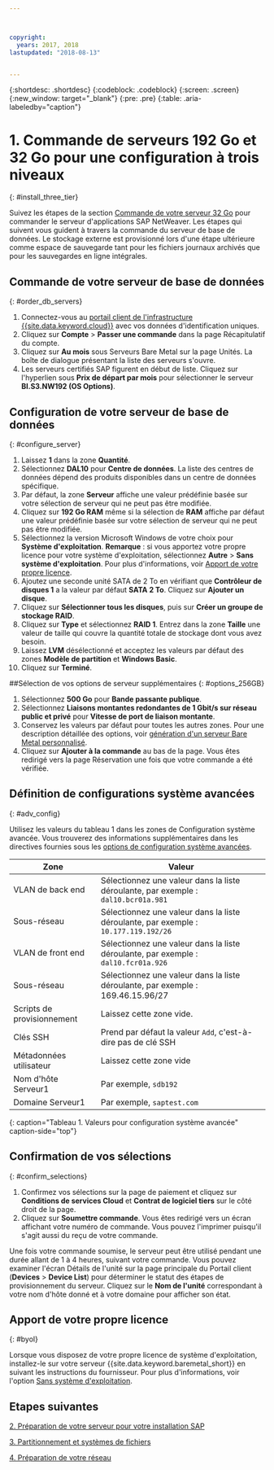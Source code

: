 ```yaml
---



copyright:
  years: 2017, 2018
lastupdated: "2018-08-13"


---
```


{:shortdesc: .shortdesc}
{:codeblock: .codeblock}
{:screen: .screen}
{:new_window: target="_blank"}
{:pre: .pre}
{:table: .aria-labeledby="caption"}

# 1. Commande de serveurs 192 Go et 32 Go pour une configuration à trois niveaux
{: #install_three_tier}

Suivez les étapes de la section [Commande de votre serveur 32 Go](/docs/infrastructure/sap-netweaver-ms-qrg/ms-set-up-infrastructure-32GB.html#order_32GB) pour commander le serveur d'applications SAP NetWeaver. Les étapes qui suivent vous guident à travers la commande du serveur de base de données. Le stockage externe est provisionné lors d'une étape ultérieure comme espace de sauvegarde tant pour les fichiers journaux archivés que pour les sauvegardes en ligne intégrales.

## Commande de votre serveur de base de données
{: #order_db_servers}

1. Connectez-vous au [portail client de l'infrastructure {{site.data.keyword.cloud}}](https://control.softlayer.com) avec vos données d'identification uniques.
2. Cliquez sur **Compte** > **Passer une commande** dans la page Récapitulatif du compte.
3. Cliquez sur **Au mois** sous Serveurs Bare Metal sur la page Unités. La boîte de dialogue présentant la liste des serveurs s'ouvre.
4. Les serveurs certifiés SAP figurent en début de liste. Cliquez sur l'hyperlien sous **Prix de départ par mois** pour sélectionner le serveur **BI.S3.NW192 (OS Options)**.

## Configuration de votre serveur de base de données
{: #configure_server}

1. Laissez **1** dans la zone **Quantité**.
2. Sélectionnez **DAL10** pour **Centre de données**. La liste des centres de données dépend des produits disponibles dans un centre de données spécifique.
3. Par défaut, la zone **Serveur** affiche une valeur prédéfinie basée sur votre sélection de serveur qui ne peut pas être modifiée.
4. Cliquez sur **192 Go RAM** même si la sélection de **RAM** affiche par défaut une valeur prédéfinie basée sur votre sélection de serveur qui ne peut pas être modifiée.
5. Sélectionnez la version Microsoft Windows de votre choix pour **Système d'exploitation**. **Remarque** : si vous apportez votre propre licence pour votre système d'exploitation, sélectionnez **Autre** > **Sans système d'exploitation**. Pour plus d'informations, voir [Apport de votre propre licence](#byol).
6. Ajoutez une seconde unité SATA de 2 To en vérifiant que **Contrôleur de disques 1** a la valeur par défaut **SATA 2 To**. Cliquez sur **Ajouter un disque**.
7. Cliquez sur **Sélectionner tous les disques**, puis sur **Créer un groupe de stockage RAID**.
8. Cliquez sur **Type** et sélectionnez **RAID 1**. Entrez dans la zone **Taille** une valeur de taille qui couvre la quantité totale de stockage dont vous avez besoin.
9. Laissez **LVM** désélectionné et acceptez les valeurs par défaut des zones **Modèle de partition** et **Windows Basic**.
10. Cliquez sur **Terminé**.

##Sélection de vos options de serveur supplémentaires
{: #options_256GB}

1. Sélectionnez **500 Go** pour **Bande passante publique**.
2. Sélectionnez **Liaisons montantes redondantes de 1 Gbit/s sur réseau public et privé** pour **Vitesse de port de liaison montante**.
3. Conservez les valeurs par défaut pour toutes les autres zones. Pour une description détaillée des options, voir [génération d'un serveur Bare Metal personnalisé](https://console.bluemix.net/docs/bare-metal/baremetal-provision.html#addl-server-options).
10. Cliquez sur **Ajouter à la commande** au bas de la page. Vous êtes redirigé vers la page Réservation une fois que votre commande a été vérifiée.

## Définition de configurations système avancées
{: #adv_config}

Utilisez les valeurs du tableau 1 dans les zones de Configuration système avancée. Vous trouverez des informations supplémentaires dans les directives fournies sous les [options de configuration système avancées](https://console.bluemix.net/docs/bare-metal/baremetal-provision.html#adv-system-config).

|              Zone               |      Valeur                                                           |
| -------------------------------- | -------------------------------------------------------------------- |
|VLAN de back end                      | Sélectionnez une valeur dans la liste déroulante, par exemple : `dal10.bcr01a.981`      |
|Sous-réseau                            | Sélectionnez une valeur dans la liste déroulante, par exemple : `10.177.119.192/26`     |
|VLAN de front end                     | Sélectionnez une valeur dans la liste déroulante, par exemple : `dal10.fcr01a.926`      |
|Sous-réseau                            | Sélectionnez une valeur dans la liste déroulante, par exemple : 169.46.15.96/27         |
|Scripts de provisionnement                 | Laissez cette zone vide.                                                         |
|Clés SSH                          | Prend par défaut la valeur `Add`, c'est-à-dire pas de clé SSH                            |
|Métadonnées utilisateur           | Laissez cette zone vide                                                          |
|Nom d'hôte Serveur1               | Par exemple, `sdb192`                                                |
|Domaine Serveur1                  | Par exemple, `saptest.com`                                           |
{: caption="Tableau 1. Valeurs pour configuration système avancée" caption-side="top"}

## Confirmation de vos sélections
{: #confirm_selections}

1. Confirmez vos sélections sur la page de paiement et cliquez sur **Conditions de services Cloud** et **Contrat de logiciel tiers** sur le côté droit de la page.
2. Cliquez sur **Soumettre commande**. Vous êtes redirigé vers un écran affichant votre numéro de commande. Vous pouvez l'imprimer puisqu'il s'agit aussi du reçu de votre commande.

Une fois votre commande soumise, le serveur peut être utilisé pendant une durée allant de 1 à 4 heures, suivant votre commande. Vous pouvez examiner l'écran Détails de l'unité sur la page principale du Portail client (**Devices** > **Device List**) pour déterminer le statut des étapes de provisionnement du serveur. Cliquez sur le **Nom de l'unité** correspondant à votre nom d'hôte donné et à votre domaine pour afficher son état.

## Apport de votre propre licence
{: #byol}

Lorsque vous disposez de votre propre licence de système d'exploitation, installez-le sur votre serveur {{site.data.keyword.baremetal_short}} en suivant les instructions du fournisseur. Pour plus d'informations, voir l'option [Sans système d'exploitation](https://console.bluemix.net/docs/bare-metal/introduction-no-os.html#how-to-install-an-operating-system-on-a-no-os-server-).

## Etapes suivantes

  [2. Préparation de votre serveur pour votre installation SAP](/docs/infrastructure/sap-netweaver-ms-qrg/ms-prepare-server-256GB.html)
  
  [3. Partitionnement et systèmes de fichiers](/docs/infrastructure/sap-netweaver-ms-qrg/ms-partition-256GB.html)
  
  [4. Préparation de votre réseau](/docs/infrastructure/sap-netweaver-ms-qrg/ms-prepare-network.html#network)

